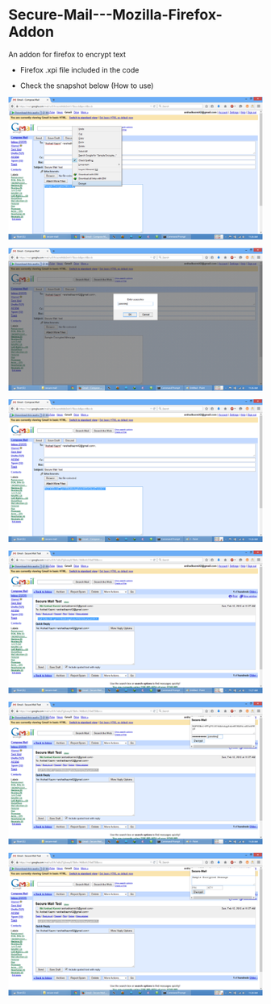 # Secure-Mail---Mozilla-Firefox-Addon
An addon for firefox to encrypt text

- Firefox .xpi file included in the code

- Check the snapshot below (How to use)

![alt 1](https://raw.githubusercontent.com/arshadkazmi42/Secure-Mail---Mozilla-Firefox-Addon/master/Snapshots/1.png)

![alt 2](https://raw.githubusercontent.com/arshadkazmi42/Secure-Mail---Mozilla-Firefox-Addon/master/Snapshots/2.png)

![alt 3](https://raw.githubusercontent.com/arshadkazmi42/Secure-Mail---Mozilla-Firefox-Addon/master/Snapshots/3.png)

![alt 4](https://raw.githubusercontent.com/arshadkazmi42/Secure-Mail---Mozilla-Firefox-Addon/master/Snapshots/4.png)

![alt 5](https://raw.githubusercontent.com/arshadkazmi42/Secure-Mail---Mozilla-Firefox-Addon/master/Snapshots/5.png)

![alt 6](https://raw.githubusercontent.com/arshadkazmi42/Secure-Mail---Mozilla-Firefox-Addon/master/Snapshots/6.png)
